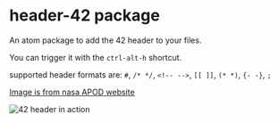 # header-42 package

An atom package to add the 42 header to your files.

You can trigger it with the `ctrl-alt-h` shortcut.

supported header formats are:
`#`, `/* */`, `<!-- -->`, `[[ ]]`, `(* *)`, `{- -}`, `;`

[Image is from nasa APOD website](http://apod.nasa.gov/apod/ap150731.html)

![42 header in action](http://i.imgur.com/xyGCPjm.png)
